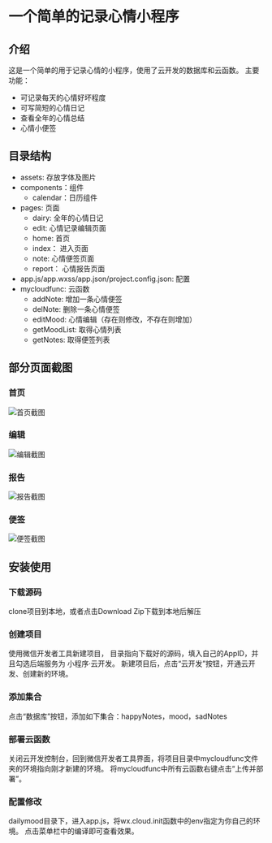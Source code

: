 # 一个简单的记录心情小程序

## 介绍
  这是一个简单的用于记录心情的小程序，使用了云开发的数据库和云函数。
  主要功能：
  - 可记录每天的心情好坏程度
  - 可写简短的心情日记
  - 查看全年的心情总结
  - 心情小便签

## 目录结构
  - assets: 存放字体及图片
  - components：组件
    - calendar：日历组件
  - pages: 页面
    - dairy: 全年的心情日记
    - edit: 心情记录编辑页面
    - home: 首页
    - index： 进入页面
    - note: 心情便签页面
    - report： 心情报告页面
  - app.js/app.wxss/app.json/project.config.json: 配置
  - mycloudfunc: 云函数
    - addNote: 增加一条心情便签
    - delNote: 删除一条心情便签
    - editMood: 心情编辑（存在则修改，不存在则增加）
    - getMoodList: 取得心情列表
    - getNotes: 取得便签列表


## 部分页面截图
  ### 首页
![首页截图](/dailymood/assets/screenshot/home.png)

  ### 编辑
![编辑截图](/dailymood/assets/screenshot/edit.png)

  ### 报告
![报告截图](/dailymood/assets/screenshot/report.png)

  ### 便签
![便签截图](/dailymood/assets/screenshot/note.png)



## 安装使用
  ### 下载源码
  clone项目到本地，或者点击Download Zip下载到本地后解压

  ### 创建项目
  使用微信开发者工具新建项目， 目录指向下载好的源码，填入自己的AppID，并且勾选后端服务为 小程序·云开发。
  新建项目后，点击“云开发”按钮，开通云开发、创建新的环境。

  ### 添加集合
  点击“数据库”按钮，添加如下集合：happyNotes，mood，sadNotes

  ### 部署云函数
  关闭云开发控制台，回到微信开发者工具界面，将项目目录中mycloudfunc文件夹的环境指向刚才新建的环境。
  将mycloudfunc中所有云函数右键点击“上传并部署”。

  ### 配置修改
  dailymood目录下，进入app.js，将wx.cloud.init函数中的env指定为你自己的环境。
  点击菜单栏中的编译即可查看效果。